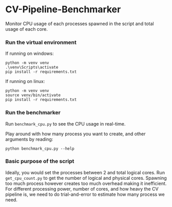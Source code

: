 # CV-Pipeline-Benchmarker
Monitor CPU usage of each processes spawned in the script and total usage of each core.

### Run the virtual environment

If running on windows:
```
python -m venv venv
.\venv\Scripts\activate
pip install -r requirements.txt
```

If running on linux:
```
python -m venv venv
source venv/bin/activate
pip install -r requirements.txt
```

### Run the benchmarker

Run `benchmark_cpu.py` to see the CPU usage in real-time.

Play around with how many process you want to create, and other arguments by reading:
```
python benchmark_cpu.py --help
```

### Basic purpose of the script
Ideally, you would set the processes between 2 and total logical cores.
Run `get_cpu_count.py` to get the number of logical and physical cores.
Spawning too much process however creates too much overhead making it inefficient.
For different processing power, number of cores, and how heavy the CV pipeline is, we need to do trial-and-error to estimate how many process we need.